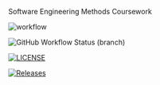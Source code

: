 Software Engineering Methods Coursework

![workflow](https://github.com/PabloSznim/sem/actions/workflows/main.yml/badge.svg)

![GitHub Workflow Status (branch)](https://img.shields.io/github/workflow/status/PabloSznim/sem/A%20workflow%20for%20my%20Hello%20World%20App/develop?style=flat-square)

[![LICENSE](https://img.shields.io/github/license/PabloSznim/sem.svg?style=flat-square)](https://github.com/<github-username>/sem/blob/master/LICENSE)

[![Releases](https://img.shields.io/github/release/PabloSznim/sem/all.svg?style=flat-square)](https://github.com/<github-username>/sem/releases)

